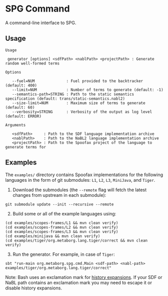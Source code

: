 # SPG Command

A command-line interface to SPG.

## Usage

```
Usage

 generator [options] <sdfPath> <nablPath> <projectPath> : Generate random well-formed terms

Options

   --fuel=NUM              : Fuel provided to the backtracker (default: 400)
   --limit=NUM             : Number of terms to generate (default: -1)
   --semantics-path=STRING : Path to the static semantics specification (default: trans/static-semantics.nabl2)
   --size-limit=NUM        : Maximum size of terms to generate (default: 60)
   --verbosity=STRING      : Verbosity of the output as log level (default: ERROR)

Arguments

   <sdfPath>     : Path to the SDF language implementation archive
   <nablPath>    : Path to the NaBL2 language implementation archive
   <projectPath> : Path to the Spoofax project of the language to generate terms for
```

## Examples

The `examples/` directory contains Spoofax implementations for the following
languages in the form of git submodules: `L1`, `L2`, `L3`, `MiniJava`, and
`Tiger`.

1. Download the submodules (the `--remote` flag will fetch the latest
changes from upstream in each submodule):

  ```
  git submodule update --init --recursive --remote
  ```

2. Build some or all of the example languages using:

  ```
  (cd examples/scopes-frames/L1 && mvn clean verify)
  (cd examples/scopes-frames/L2 && mvn clean verify)
  (cd examples/scopes-frames/L3 && mvn clean verify)
  (cd examples/minijava && mvn clean verify)
  (cd examples/tiger/org.metaborg.lang.tiger/correct && mvn clean verify)
  ```

3. Run the generator. For example, in case of `Tiger`:

  ```
  sbt "run-main org.metaborg.spg.cmd.Main <sdf-path> <nabl-path> examples/tiger/org.metaborg.lang.tiger/correct"
  ```

Note: Bash uses an exclamation mark for [history
expansions](http://unix.stackexchange.com/a/33340/92581). If your SDF or NaBL
path contains an exclamation mark you may need to escape it or disable history
expansions.
